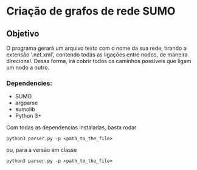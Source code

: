 # Criação de grafos de rede SUMO

## Objetivo 
O programa gerará um arquivo texto com o nome da sua rede, tirando a extensão '.net.xml', contendo todas as ligações entre nodos, de maneira direcional.
Dessa forma, irá cobrir todos os caminhos possíveis que ligam um nodo a outro.

### Dependencies:
 - SUMO
 - argparse
 - sumolib
 - Python 3+
 
 Com todas as dependencias instaladas, basta rodar
 ```
 python3 parser.py -p <path_to_the_file>
 ```
 ou, para a versão em classe
 ```
 python3 parser.py -p <path_to_the_file>
 ```


